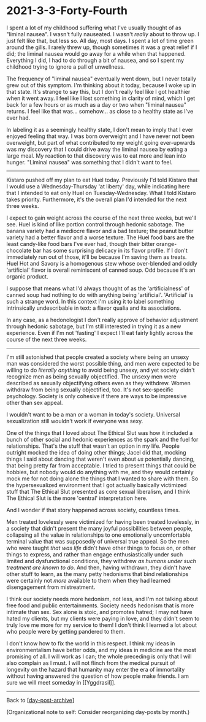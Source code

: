 # 2021-3-3-Forty-Fourth

I spent a lot of my childhood suffering what I've usually thought of as "liminal nausea".  I wasn't fully nauseated.  I wasn't *really* about to throw up.  I just felt like that, but less so.  All day, most days.  I spent a lot of time green around the gills.  I rarely threw up, though sometimes it was a great relief if I did; the liminal nausea would go away for a while when that happened.  Everything I did, I had to do through a bit of nausea, and so I spent my childhood trying to ignore a pall of unwellness.

The frequency of "liminal nausea" eventually went down, but I never totally grew out of this symptom.  I'm thinking about it today, because I woke up in that state.  It's strange to say this, but I don't really feel like I got healthier when it went away.  I feel like I lost something in clarity of mind, which I get back for a few hours or as much as a day or two when "liminal nausea" returns.  I feel like that was... somehow...  as close to a healthy state as I've ever had.

In labeling it as a seemingly healthy state, I don't mean to imply that I ever enjoyed feeling that way.  I was born overweight and I have never not been overweight, but part of what contributed to my weight going ever-upwards was my discovery that I could drive away the liminal nausea by eating a large meal.  My reaction to that discovery was to eat more and lean into hunger.  "Liminal nausea" was something that I didn't want to feel.

---
Kistaro pushed off my plan to eat Huel today.  Previously I'd told Kistaro that I would use a Wednesday-Thursday 'at liberty' day, while indicating here that I intended to eat only Huel on Tuesday-Wednesday.  What I told Kistaro takes priority.  Furthermore, it's the overall plan I'd intended for the next three weeks.

I expect to gain weight across the course of the next three weeks, but we'll see.  Huel is kind of like portion control through hedonic sabotage.  The banana variety had a mediocre flavor and a bad texture; the peanut butter variety had a better flavor and a worse texture.  The Huel food bars are the least candy-like food bars I've ever had, though their bitter orange-chocolate bar has some surprising delicacy in its flavor profile.  If I don't immediately run out of those, it'll be because I'm saving them as treats.  Huel Hot and Savory is a homogenous stew whose over-blended and oddly 'artificial' flavor is overall reminiscent of canned soup.  Odd because it's an organic product.

I suppose that means what I'd always thought of as the 'artificialness' of canned soup had nothing to do with anything being 'artificial'. 'Artificial' is such a strange word.  In this context I'm using it to label something intrinsically undescribable in text: a flavor qualia and its associations.

In any case, as a hedonologist I don't really approve of behavior adjustment through hedonic sabotage, but I'm still interested in trying it as a new experience.  Even if I'm not 'fasting' I expect I'll eat fairly lightly across the course of the next three weeks.

---
I'm still astonished that people created a society where being an unsexy man was considered the worst possible thing, and men were expected to be willing to do *literally anything* to avoid being unsexy, and yet society didn't recognize men as being sexually objectified.  The unsexy men were described as sexually objectifying others even as they withdrew.  Women withdraw from being sexually objectified, too.  It's not sex-specific psychology.  Society is only cohesive if there are ways to be impressive other than sex appeal.

I wouldn't want to be a man *or* a woman in today's society.  Universal sexualization still wouldn't work if everyone was sexy.

One of the things that I loved about The Ethical Slut was how it included a bunch of other social and hedonic experiences as the spark and the fuel for relationships.  That's the stuff that wasn't an option in my life.  People outright mocked the idea of doing other things; Jacel did that, mocking things I said about dancing that weren't even about *us* potentially dancing, that being pretty far from acceptable.  I tried to present things that could be hobbies, but nobody would do anything with me, and they would certainly mock me for not doing alone the things that I wanted to share with them.  So the hypersexualized environment that I got actually basically victimized stuff that The Ethical Slut presented as core sexual liberalism, and I think The Ethical Slut is the more 'central' interpretation here.

And I wonder if that story happened across society, countless times.

Men treated lovelessly were victimized for having been treated lovelessly, in a society that didn't present the many joyful possibilities between people, collapsing all the value in relationships to one emotionally uncomfortable terminal value that was supposedly of universal true appeal.  So the men who were taught *that was life* didn't have other things to focus on, or other things to express, and rather than engage enthusiastically under such limited and dysfunctional conditions, they withdrew *as humans under such treatment are known to do*.  And then, having withdrawn, they didn't have other stuff to learn, as the many petty hedonisms that bind relationships were certainly not *more* available to them when they had learned disengagement from mistreatment.

I think our society needs more hedonism, not less, and I'm not talking about free food and public entertainments.  Society needs hedonism that is more intimate than sex.  Sex alone is stoic, and promotes hatred; I may not have hated my clients, but my clients were paying in love, and they didn't seem to truly love me more for my service to them!  I don't think I learned a lot about who people were by getting pandered to them.

I don't know how to fix the world in this respect.  I think my ideas in environmentalism have better odds, and my ideas in medicine are the most promising of all.  I will work as I can; the whole preceding is only that I will also complain as I must.  I will not flinch from the medical pursuit of longevity on the hazard that humanity may enter the era of immortality without having answered the question of how people make friends.  I am sure we will meet someday in [[Yggdrasil]].

---
Back to [[day-post-archive]]

(Organizational note to self:  Consider reorganizing day-posts by month.)

[//begin]: # "Autogenerated link references for markdown compatibility"
[day-post-archive]: day-post-archive.md "Day Post Archive"
[//end]: # "Autogenerated link references"